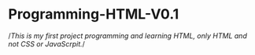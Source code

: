 # Programming-HTML-V0.1
/*This is my first project programming and learning HTML, only HTML and not CSS or JavaScrpit.*/
